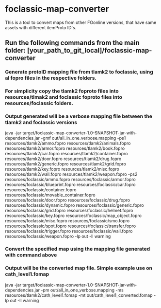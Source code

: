 # foclassic-map-converter
This is a tool to convert maps from other FOonline versions, that have same assets with different itemProto ID's.



##	Run the following commands from the main folder: [your_path_to_git_local]/foclassic-map-converter

###	Generate protoID mapping file from tlamk2 to foclassic, using al fopro files in the respective folders. 
###	For simplicity copy the tlamk2 foproto files into resources/tlmak2 and foclassic foproto files into resources/foclassic folders. 
###	Output generated will be a verbose mapping file between the tlamk2 and foclassic versions

java -jar target/foclassic-map-converter-1.0-SNAPSHOT-jar-with-dependencies.jar -gmf out/all_in_one_verbose.mapping -ps1 resources/tlamk2/ammo.fopro resources/tlamk2/animals.fopro resources/tlamk2/armor.fopro resources/tlamk2/book.fopro resources/tlamk2/car.fopro resources/tlamk2/container.fopro resources/tlamk2/door.fopro resources/tlamk2/drug.fopro resources/tlamk2/generic.fopro resources/tlamk2/grid.fopro resources/tlamk2/key.fopro resources/tlamk2/misc.fopro resources/tlamk2/wall.fopro resources/tlamk2/weapon.fopro -ps2 resources/foclassic/ammo.fopro resources/foclassic/armor.fopro resources/foclassic/blueprint.fopro resources/foclassic/car.fopro resources/foclassic/container.fopro resources/foclassic/movable_container.fopro resources/foclassic/door.fopro resources/foclassic/drug.fopro resources/foclassic/dynamic.fopro resources/foclassic/generic.fopro resources/foclassic/grid.fopro resources/foclassic/helmet.fopro resources/foclassic/key.fopro resources/foclassic/map_object.fopro resources/foclassic/misc.fopro resources/foclassic/smo.fopro resources/foclassic/spot.fopro resources/foclassic/transfer.fopro resources/foclassic/trigger.fopro resources/foclassic/wall.fopro resources/foclassic/weapon.fopro -lp out -ll warning

###	Convert the specified map using the mapping file generated with command above
###	Output will be the converted map file. Simple example use on cath_level1.fomap

java -jar target/foclassic-map-converter-1.0-SNAPSHOT-jar-with-dependencies.jar -pm out/all_in_one_verbose.mapping -ms resources/tlamk2/cath_level1.fomap -mt out/cath_level1_converted.fomap -lp out -ll warning
